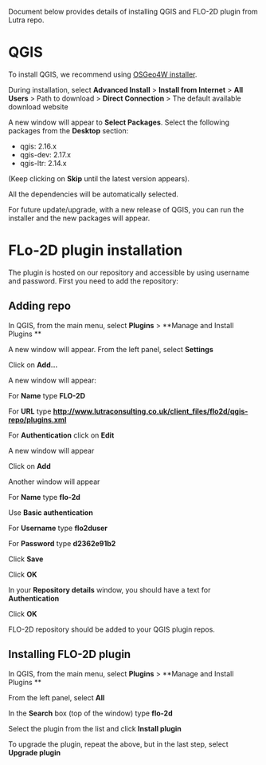 Document below provides details of installing QGIS and FLO-2D plugin from Lutra repo.

# QGIS #
To install QGIS, we recommend using [OSGeo4W installer](http://download.osgeo.org/osgeo4w/osgeo4w-setup-x86_64.exe "OSGeo4W 64 bit installer").

During installation, select **Advanced Install** > **Install from Internet** > **All Users** > Path to download > **Direct Connection** > The default available download website 

A new window will appear to **Select Packages**. Select the following packages from the **Desktop** section:

- qgis: 2.16.x
- qgis-dev: 2.17.x
- qgis-ltr: 2.14.x

(Keep clicking on **Skip** until the latest version appears).

All the dependencies will be automatically selected. 

For future update/upgrade, with a new release of QGIS, you can run the installer and the new packages will appear.

# FLo-2D plugin installation #
The plugin is hosted on our repository and accessible by using username and password. First you need to add the repository:

## Adding repo ##
In QGIS, from the main menu, select **Plugins** > **Manage and Install Plugins ** 

A new window will appear. From the left panel, select **Settings**

Click on **Add...**

A new window will appear:

For **Name** type **FLO-2D**

For **URL** type **http://www.lutraconsulting.co.uk/client_files/flo2d/qgis-repo/plugins.xml**

For **Authentication** click on **Edit**

A new window will appear

Click on **Add**

Another window will appear

For **Name** type **flo-2d**

Use **Basic authentication**

For **Username** type **flo2duser**

For **Password** type **d2362e91b2**

Click **Save**

Click **OK**

In your **Repository details** window, you should have a text for **Authentication**

Click **OK**


FLO-2D repository should be added to your QGIS plugin repos.


## Installing FLO-2D plugin ##

In QGIS, from the main menu, select **Plugins** > **Manage and Install Plugins ** 

From the left panel, select **All**

In the **Search** box (top of the window) type **flo-2d**

Select the plugin from the list and click **Install plugin**

To upgrade the plugin, repeat the above, but in the last step, select **Upgrade plugin**